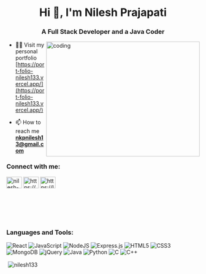 <h1 align="center">Hi 👋, I'm Nilesh Prajapati</h1>
<h3 align="center">A Full Stack Developer and a Java Coder</h3>

<img align="right" alt="coding" width="400" height="300" src="https://cdn.dribbble.com/users/1708950/screenshots/4188877/developer_med.gif">

- 👨‍💻 Visit my personal portfolio [https://port-folio-nilesh133.vercel.app/](https://port-folio-nilesh133.vercel.app/)

- 📫 How to reach me **nkpnilesh13@gmail.com**

<h3 align="left">Connect with me:</h3>
<p align="left">
<a href="https://linkedin.com/in/nilesh-prajapati13" target="blank"><img align="center" src="https://raw.githubusercontent.com/rahuldkjain/github-profile-readme-generator/master/src/images/icons/Social/linked-in-alt.svg" alt="nilesh-prajapati13" height="30" width="40" /></a>
<a href="https://www.hackerrank.com/https://www.hackerrank.com/nilesh120" target="blank"><img align="center" src="https://raw.githubusercontent.com/rahuldkjain/github-profile-readme-generator/master/src/images/icons/Social/hackerrank.svg" alt="https://www.hackerrank.com/nilesh120" height="30" width="40" /></a>
<a href="https://www.leetcode.com/https://leetcode.com/nilesh13/" target="blank"><img align="center" src="https://raw.githubusercontent.com/rahuldkjain/github-profile-readme-generator/master/src/images/icons/Social/leet-code.svg" alt="https://leetcode.com/nilesh13/" height="30" width="40" /></a>
</p>

<br>
<br>
<br>
<br>
<h3 align="left">Languages and Tools:</h3>

![React](https://img.shields.io/badge/react-%2320232a.svg?style=for-the-badge&logo=react&logoColor=%2361DAFB) ![JavaScript](https://img.shields.io/badge/javascript-%23323330.svg?style=for-the-badge&logo=javascript&logoColor=%23F7DF1E) ![NodeJS](https://img.shields.io/badge/node.js-6DA55F?style=for-the-badge&logo=node.js&logoColor=white) ![Express.js](https://img.shields.io/badge/express.js-%23404d59.svg?style=for-the-badge&logo=express&logoColor=%2361DAFB) ![HTML5](https://img.shields.io/badge/html5-%23E34F26.svg?style=for-the-badge&logo=html5&logoColor=white) ![CSS3](https://img.shields.io/badge/css3-%231572B6.svg?style=for-the-badge&logo=css3&logoColor=white) ![MongoDB](https://img.shields.io/badge/MongoDB-%234ea94b.svg?style=for-the-badge&logo=mongodb&logoColor=white) ![jQuery](https://img.shields.io/badge/jquery-%230769AD.svg?style=for-the-badge&logo=jquery&logoColor=white) ![Java](https://img.shields.io/badge/java-%23ED8B00.svg?style=for-the-badge&logo=java&logoColor=white) ![Python](https://img.shields.io/badge/python-3670A0?style=for-the-badge&logo=python&logoColor=ffdd54) ![C](https://img.shields.io/badge/c-%2300599C.svg?style=for-the-badge&logo=c&logoColor=white) ![C++](https://img.shields.io/badge/c++-%2300599C.svg?style=for-the-badge&logo=c%2B%2B&logoColor=white)

<p>&nbsp;<img align="center" src="https://github-readme-stats.vercel.app/api?username=nilesh133&show_icons=true&locale=en" alt="nilesh133" /></p>
